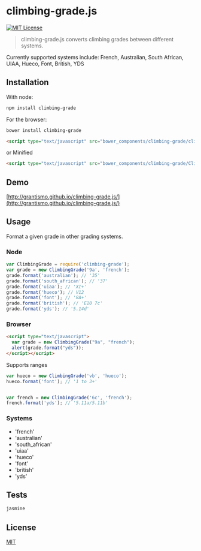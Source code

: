 # climbing-grade.js

[![MIT License][license-image]][license-url]

> climbing-grade.js converts climbing grades between different systems.

Currently supported systems include: French, Australian, South African, UIAA, Hueco, Font, British, YDS

## Installation

With node:

```bash
npm install climbing-grade
```

For the browser:

```bash
bower install climbing-grade
```

```html
<script type="text/javascript" src="bower_components/climbing-grade/climbing-grade.js"></script>
```

or Minified
```html
<script type="text/javascript" src="bower_components/climbing-grade/ClimbingGrade.min.js"></script>
```

## Demo

[http://grantismo.github.io/climbing-grade.js/](http://grantismo.github.io/climbing-grade.js/)

## Usage

Format a given grade in other grading systems.


### Node

```javascript
var ClimbingGrade = require('climbing-grade'); 
var grade = new ClimbingGrade('9a', 'french');
grade.format('australian'); // '35'
grade.format('south_african'); // '37'
grade.format('uiaa'); // 'XI+'
grade.format('hueco'); // V12
grade.format('font'); // '8A+'
grade.format('british'); // 'E10 7c'
grade.format('yds'); // '5.14d'
```

### Browser

```html
<script type="text/javascript">
  var grade = new ClimbingGrade("9a", "french");
  alert(grade.format("yds"));
</script></script>
```

Supports ranges 

```javascript
var hueco = new ClimbingGrade('vb', 'hueco');
hueco.format('font'); // '1 to 3+'


var french = new ClimbingGrade('6c', 'french');
french.format('yds'); // '5.11a/5.11b'
```

### Systems

* 'french'
* 'australian'
* 'south_african'
* 'uiaa'
* 'hueco'
* 'font'
* 'british'
* 'yds'


## Tests

```bash
jasmine
```

## License

[MIT][license-url]

[license-image]: http://img.shields.io/badge/license-MIT-blue.svg?style=flat
[license-url]: LICENSE
